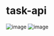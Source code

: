 # task-api

![image](https://github.com/tonaveens86/task-api/assets/146535218/e99d8b34-17ff-4d5e-9503-2459cb5317bb)
![image](https://github.com/tonaveens86/task-api/assets/146535218/fcd65f0a-a41e-4093-85e8-5e10739d54bf)




